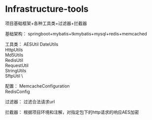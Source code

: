 # Infrastructure-tools
项目基础框架+各种工具类+过滤器+拦截器

基础架构：
springboot+mybatis+tkmybatis+mysql+redis+memcached

工具类：
AESUtil 
DateUtils \
HttpUtils \
Md5Utils \
RedisUtil \
RequestUtil \
StringUtils \
SftpUtil \

配置：
MemcacheConfiguration \
RedisConfig

过滤器：
过滤合法请求url

拦截器：
根据项目环境和注解，对指定包下的http请求的响应AES加密
